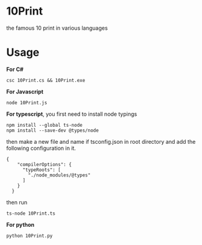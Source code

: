 # 10Print

the famous 10 print in various languages


# Usage

**For C#**

``` 
csc 10Print.cs && 10Print.exe
```

**For Javascript**

```
node 10Print.js
```
**For typescript**, you first need to install node typings

```
npm install --global ts-node
npm install --save-dev @types/node
```
then make a new file and name if tsconfig.json in root directory and add the following configuration in it.
```
{
    "compilerOptions": {
      "typeRoots": [
        "./node_modules/@types"
      ]
    }
  }
```
then run
```
ts-node 10Print.ts
```
**For python**
```
python 10Print.py
```

